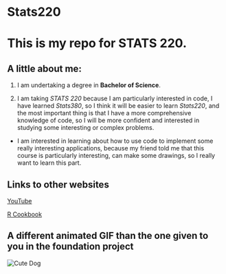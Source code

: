 # Stats220
 
# This is my repo for STATS 220. 
 
## A little about me:
 
<!--- numbered lists --->

1. I am undertaking a degree in **Bachelor of Science**.
 
2. I am taking *STATS 220* because I am particularly interested in code, I have learned *Stats380*, so I think it will be easier to learn *Stats220*, and the most important thing is that I have a more comprehensive knowledge of code, so I will be more confident and interested in studying some interesting or complex problems.

<!--- unordered lists --->

- I am interested in learning about how to use code to implement some really interesting 
applications, because my friend told me that this course is particularly interesting, can make some drawings, so I really want to learn this part.

## Links to other websites
[YouTube](https://www.youtube.com/)

[R Cookbook](https://rc2e.com/)

## A different animated GIF than the one given to you in the foundation project
![Cute Dog](https://media1.tenor.com/m/CKqcMvXZfoMAAAAd/cute-dog.gif)
